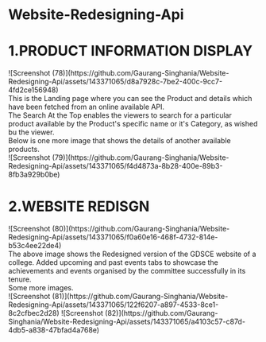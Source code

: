 # Website-Redesigning-Api
<h1>1.PRODUCT INFORMATION DISPLAY </h1>
![Screenshot (78)](https://github.com/Gaurang-Singhania/Website-Redesigning-Api/assets/143371065/d8a7928c-7be2-400c-9cc7-4fd2ce156948)
<br>
This is the Landing page where you can see the Product and details which have been fetched from an online available API.
<br>
The Search At the Top enables the viewers to search for a particular product available by the Product's specific name or it's Category, as wished bu the viewer.
<br>
Below is one more image that shows the details of another available products.
<br>
![Screenshot (79)](https://github.com/Gaurang-Singhania/Website-Redesigning-Api/assets/143371065/f4d4873a-8b28-400e-89b3-8fb3a929b0be)

<h1>2.WEBSITE REDISGN</h1>
![Screenshot (80)](https://github.com/Gaurang-Singhania/Website-Redesigning-Api/assets/143371065/f0a60e16-468f-4732-814e-b53c4ee22de4)
<br>
The above image shows the Redesigned version of the GDSCE website of a college.
Added upcoming and past events tabs to showcase the achievements and events organised by the committee successfully in its tenure.
<br>
Some more images.
<br>
![Screenshot (81)](https://github.com/Gaurang-Singhania/Website-Redesigning-Api/assets/143371065/122f6207-a897-4533-8ce1-8c2cfbec2d28)
![Screenshot (82)](https://github.com/Gaurang-Singhania/Website-Redesigning-Api/assets/143371065/a4103c57-c87d-4db5-a838-47bfad4a768e)



